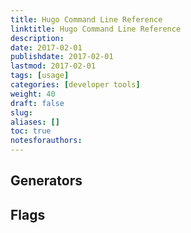 ```yaml
---
title: Hugo Command Line Reference
linktitle: Hugo Command Line Reference
description:
date: 2017-02-01
publishdate: 2017-02-01
lastmod: 2017-02-01
tags: [usage]
categories: [developer tools]
weight: 40
draft: false
slug:
aliases: []
toc: true
notesforauthors:
---
```


## Generators

## Flags